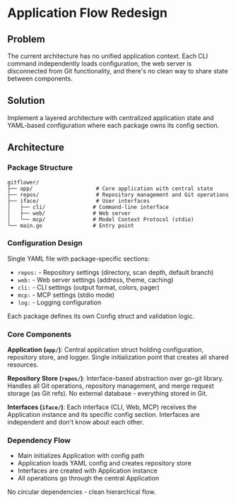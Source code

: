 # Application Flow Redesign

## Problem
The current architecture has no unified application context. Each CLI command independently loads configuration, the web server is disconnected from Git functionality, and there's no clean way to share state between components.

## Solution
Implement a layered architecture with centralized application state and YAML-based configuration where each package owns its config section.

## Architecture

### Package Structure
```
gitflower/
├── app/                    # Core application with central state
├── repos/                  # Repository management and Git operations
├── iface/                  # User interfaces
│   ├── cli/               # Command-line interface
│   ├── web/               # Web server
│   └── mcp/               # Model Context Protocol (stdio)
└── main.go                # Entry point
```

### Configuration Design
Single YAML file with package-specific sections:
- `repos:` - Repository settings (directory, scan depth, default branch)
- `web:` - Web server settings (address, theme, caching)
- `cli:` - CLI settings (output format, colors, pager)
- `mcp:` - MCP settings (stdio mode)
- `log:` - Logging configuration

Each package defines its own Config struct and validation logic.

### Core Components

**Application (`app/`)**: Central application struct holding configuration, repository store, and logger. Single initialization point that creates all shared resources.

**Repository Store (`repos/`)**: Interface-based abstraction over go-git library. Handles all Git operations, repository management, and merge request storage (as Git refs). No external database - everything stored in Git.

**Interfaces (`iface/`)**: Each interface (CLI, Web, MCP) receives the Application instance and its specific config section. Interfaces are independent and don't know about each other.

### Dependency Flow
- Main initializes Application with config path
- Application loads YAML config and creates repository store
- Interfaces are created with Application instance
- All operations go through the central Application

No circular dependencies - clean hierarchical flow.